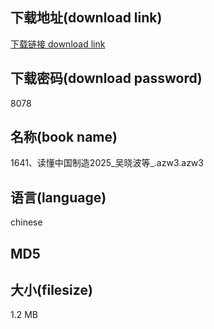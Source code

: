 ## 下载地址(download link)
[下载链接 download link](https://voluble-croquembouche-d321dc.netlify.app/?s=1641%E3%80%81%E8%AF%BB%E6%87%82%E4%B8%AD%E5%9B%BD%E5%88%B6%E9%80%A02025_%E5%90%B4%E6%99%93%E6%B3%A2%E7%AD%89_.azw3)

## 下载密码(download password)
8078

## 名称(book name)
1641、读懂中国制造2025_吴晓波等_.azw3.azw3

## 语言(language)
chinese

## MD5


## 大小(filesize)
1.2 MB
